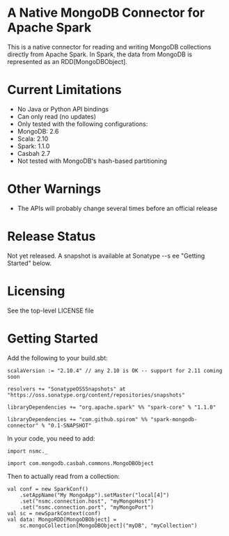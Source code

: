# A Native MongoDB Connector for Apache Spark

This is a native connector for reading and writing MongoDB collections
directly from Apache Spark. In Spark, the data from MongoDB is represented as an
RDD[MongoDBObject].

# Current Limitations

- No Java or Python API bindings
- Can only read (no updates)
- Only tested with the following configurations:
 - MongoDB: 2.6
 - Scala: 2.10
 - Spark: 1.1.0
 - Casbah 2.7
- Not tested with MongoDB's hash-based partitioning

# Other Warnings

- The APIs will probably change several times before an official release

# Release Status

Not yet released. A snapshot is available at Sonatype --s ee "Getting Started" below.

# Licensing

See the top-level LICENSE file

# Getting Started

Add the following to your build.sbt:

    scalaVersion := "2.10.4" // any 2.10 is OK -- support for 2.11 coming soon

    resolvers += "SonatypeOSSSnapshots" at "https://oss.sonatype.org/content/repositories/snapshots"

    libraryDependencies += "org.apache.spark" %% "spark-core" % "1.1.0"

    libraryDependencies += "com.github.spirom" %% "spark-mongodb-connector" % "0.1-SNAPSHOT"

In your code, you need to add:

    import nsmc._

    import com.mongodb.casbah.commons.MongoDBObject

Then to actually read from a collection:

    val conf = new SparkConf()
        .setAppName("My MongoApp").setMaster("local[4]")
        .set("nsmc.connection.host", "myMongoHost")
        .set("nsmc.connection.port", "myMongoPort")
    val sc = newSparkContext(conf)
    val data: MongoRDD[MongoDBObject] =
        sc.mongoCollection[MongoDBObject]("myDB", "myCollection")


